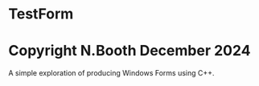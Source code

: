 # TestForm

# Copyright N.Booth December 2024

A simple exploration of producing Windows Forms using C++.  
